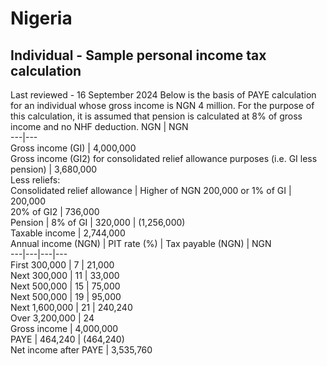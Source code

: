 # Nigeria
## Individual - Sample personal income tax calculation
Last reviewed - 16 September 2024
Below is the basis of PAYE calculation for an individual whose gross income is NGN 4 million. For the purpose of this calculation, it is assumed that pension is calculated at 8% of gross income and no NHF deduction.
NGN | NGN  
---|---  
Gross income (GI) | 4,000,000  
Gross income (GI2) for consolidated relief allowance purposes (i.e. GI less pension) | 3,680,000   
Less reliefs:  
Consolidated relief allowance | Higher of NGN 200,000 or 1% of GI | 200,000  
20% of GI2 | 736,000  
Pension | 8% of GI | 320,000 | (1,256,000)  
Taxable income | 2,744,000  
Annual income (NGN) | PIT rate (%) | Tax payable (NGN) | NGN  
---|---|---|---  
First 300,000 | 7 | 21,000  
Next 300,000 | 11 | 33,000  
Next 500,000 | 15 | 75,000  
Next 500,000 | 19 | 95,000  
Next 1,600,000 | 21 | 240,240  
Over 3,200,000 | 24  
Gross income | 4,000,000  
PAYE | 464,240 |  (464,240)  
Net income after PAYE | 3,535,760
